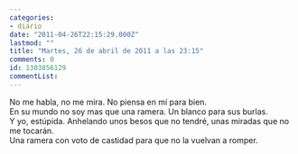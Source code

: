 ```yaml
---
categories:
- diario
date: "2011-04-26T22:15:29.000Z"
lastmod: ""
title: "Martes, 26 de abril de 2011 a las 23:15"
comments: 0
id: 1303856129
commentList:
---
```


No me habla, no me mira. No piensa en mí para bien.  
En su mundo no soy mas que una ramera. Un blanco para sus burlas.  
Y yo, estúpida. Anhelando unos besos que no tendré, unas miradas que no me tocarán.  
Una ramera con voto de castidad para que no la vuelvan a romper.